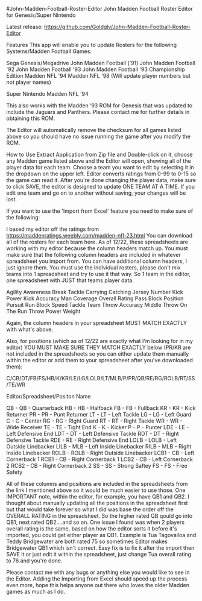 #John-Madden-Football-Roster-Editor
John Madden Football Roster Editor for Genesis/Super Nintendo

Latest release: https://github.com/Goldglv/John-Madden-Football-Roster-Editor

Features This app will enable you to update Rosters for the following Systems/Madden Football Games:

Sega Genesis/Megadrive 
John Madden Football ('91) 
John Madden Football '92 
John Madden Football '93 
John Madden Football '93 Championship Edition 
Madden NFL '94 
Madden NFL '98 (Will update player numbers but not player names)

Super Nintendo 
Madden NFL '94

This also works with the Madden ‘93 ROM for Genesis that was updated to include the Jaguars and Panthers. Please contact me for further details in obtaining this ROM.

The Editor will automatically remove the checksum for all games listed above so you should have no issue running the game after you modify the ROM.

How to Use Extract Application from Zip file and Double-click on it, choose any Madden game listed above and the Editor will open, showing all of the player data for each team. Choose a team you want to edit by selecting it in the dropdown on the upper left. Editor converts ratings from 0-99 to 0-15 so the game can read it. After you're done changing the player data, make sure to click SAVE, the editor is designed to update ONE TEAM AT A TIME. If you edit one team and go on to another without saving, your changes will be lost.

If you want to use the 'Import from Excel' feature you need to make sure of the following:

I based my editor off the ratings from https://maddenratings.weebly.com/madden-nfl-23.html You can download all of the rosters for each team here. As of 12/22, these spreadsheets are working with my editor because the column headers match up. You must make sure that the following column headers are included in whatever spreadsheet you import from. You can have additional column headers, I just ignore them. You must use the individual rosters, please don't mix teams into 1 spreadsheet and try to use it that way. So 1 team in the editor, one spreadsheet with JUST that teams player data.

Agility
Awareness
Break Tackle
Carrying
Catching
Jersey Number
Kick Power
Kick Accuracy
Man Coverage
Overall Rating
Pass Block
Position
Pursuit
Run Block
Speed
Tackle
Team
Throw Accuracy Middle
Throw On The Run
Throw Power
Weight

Again, the column headers in your spreadsheet MUST MATCH EXACTLY with what's above.

Also, for positions (which as of 12/22 are exactly what I'm looking for in my editor) YOU MUST MAKE SURE THEY MATCH EXACTLY below (PR/KR are not included in the spreadsheets so you can either update them manually within the editor or add them to your spreadsheet after you've downloaded them):

C/CB/DT/FB/FS/HB/K/KR/LE/LG/LOLB/LT/MLB/P/PR/QB/RE/RG/ROLB/RT/SS/TE/WR

Editor/Spreadsheet/Positon Name

QB - QB - Quarterback
HB - HB - Halfback
FB - FB - Fullback
KR - KR - Kick Returner
PR - PR - Punt Returner
LT - LT - Left Tackle
LG - LG - Left Guard
C - C - Center
RG - RG - RIght Guard
RT - RT - Right Tackle
WR - WR - Wide Receiver
TE - TE - Tight End
K - K - Kicker
P - P - Punter
LDE - LE - Left Defensive End
LDT - DT - Left Defensive Tackle
RDT - DT - Right Defensive Tackle
RDE - RE - Right Defensive End
LOLB - LOLB - Left Outside Linebacker
LILB - MLB - Left Inside Linebacker
RILB - MLB - Right Inside Linebacker
ROLB - ROLB - Right Outside Linebacker
LCB1 - CB - Left Cornerback 1
RCB1 - CB - Right Cornerback 1
LCB2 - CB - Left Cornerback 2
RCB2 - CB - Right Cornerback 2
SS - SS - Strong Saftey
FS - FS - Free Safety


All of these columns and positions are included in the spreadsheets from the link I mentioned above so it would be much easier to use those. One IMPORTANT note, within the editor, for example, you have QB1 and QB2. I thought about manually updating all the positions in the spreadsheet first but that would take forever so what I did was base the order off the OVERALL RATING in the spreadsheet. So the higher rated QB qould go into QB1, next rated QB2....and so on. One issue I found was when 2 players overall rating is the same, based on how the editor sorts it before it's imported, you could get either player as QB1. Example is Tua Tagovailoa and Teddy Bridgewater are both rated 75 so sometimes Editor makes Bridgewater QB1 which isn't correct. Easy fix is to fix it after the import then SAVE it or just edit it within the spreadsheet, just change Tua overall rating to 76 and you're done.

Please contact me with any bugs or anything else you would like to see in the Editor. Adding the Importing from Excel should speed up the process even more, hope this helps anyone out there who loves the older Madden games as much as I do.